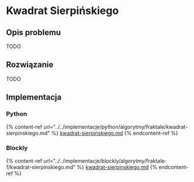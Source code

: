 # Kwadrat Sierpińskiego

## Opis problemu

TODO

## Rozwiązanie

TODO

## Implementacja

### Python

{% content-ref url="../../implementacje/python/algorytmy/fraktale/kwadrat-sierpinskiego.md" %}
[kwadrat-sierpinskiego.md](../../implementacje/python/algorytmy/fraktale/kwadrat-sierpinskiego.md)
{% endcontent-ref %}

### Blockly

{% content-ref url="../../implementacje/blockly/algorytmy/fraktale-1/kwadrat-sierpinskiego.md" %}
[kwadrat-sierpinskiego.md](../../implementacje/blockly/algorytmy/fraktale-1/kwadrat-sierpinskiego.md)
{% endcontent-ref %}
